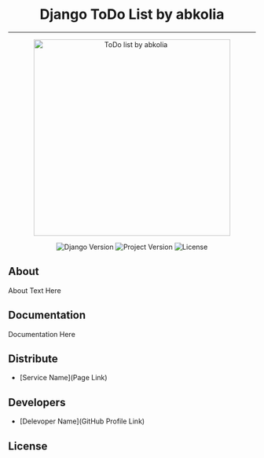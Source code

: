 <h1 align="center"> Django ToDo List by abkolia </h1>

---

<p align="center">
      <img src="https://i.ibb.co/Kxzzn1c/image.png" alt='ToDo list by abkolia' width="400">
</p>

<p align="center">
   <img src="https://img.shields.io/badge/Django%20version-4.1.6-blue" alt="Django Version">
   <img src="https://img.shields.io/badge/Version-v1.0%20(Alpha)-brightgreen" alt="Project Version">
   <img src="https://img.shields.io/badge/License-MIT-blueviolet" alt="License">
</p>

## About

About Text Here

## Documentation

Documentation Here

## Distribute

- [Service Name](Page Link)


## Developers

- [Delevoper Name](GitHub Profile Link)

## License
